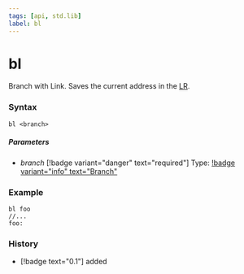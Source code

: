 ```yaml
---
tags: [api, std.lib]
label: bl
---
```

# bl
Branch with Link. Saves the current address in the [LR](/api-docs/standard/datatypes.md#register).
### Syntax
```
bl <branch>
```
##### Parameters
- *branch* [!badge variant="danger" text="required"] Type: [!badge variant="info" text="Branch"](/api-docs/standard/datatypes.md#branch)
### Example
```
bl foo
//...
foo:
```
### History
- [!badge text="0.1"] added
